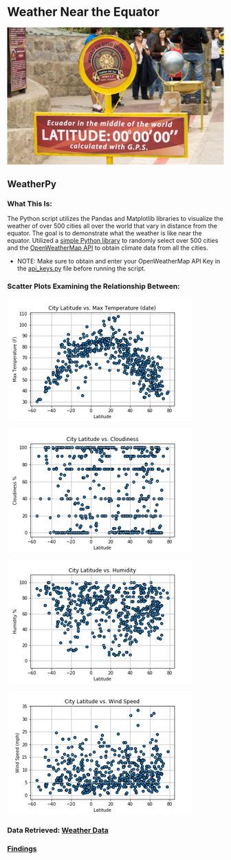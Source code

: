 # Weather Near the Equator 

![Equator](images/equatorsign.png)

## WeatherPy

### What This Is:
The Python script utilizes the Pandas and Matplotlib libraries to visualize the weather of over 500 cities all over the world that vary in distance from the equator. The goal is to demonstrate what the weather is like near the equator. Utilized a [simple Python library](https://pypi.python.org/pypi/citipy) to randomly select over 500 cities and the [OpenWeatherMap API](https://openweathermap.org/api) to obtain climate data from all the cities.

* NOTE: Make sure to obtain and enter your OpenWeatherMap API Key in the [api_keys.py](api_keys.py) file before running the script.

### Scatter Plots Examining the Relationship Between:

![Latitude vs. Temp](images/latvstemp.png)

![Latitude vs. Cloudiness](images/latvscloudiness.png)

![Latitude vs. Humidity](images/latvshumidity.png)

![Latitude vs. Wind Speed](images/latvswindspeed.png)

### Data Retrieved: [Weather Data](output_data/cities.csv)

### [Findings](findings.txt)
